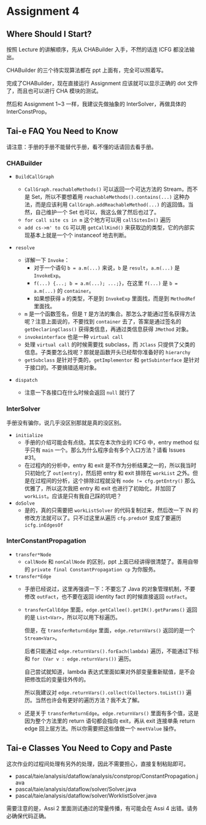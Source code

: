 # Assignment 4

## Where Should I Start?

按照 Lecture 的讲解顺序，先从 CHABuilder 入手，不然的话连 ICFG 都没法输出。

CHABuilder 的三个待实现算法都在 ppt 上面有，完全可以照着写。

完成了CHABuilder，现在直接运行 Assignment 应该就可以显示正确的 dot 文件了，而且也可以进行 CHA 模块的测试。

然后和 Assignment 1~3 一样，我建议先做抽象的 InterSolver，再做具体的 InterConstProp。

## Tai-e FAQ You Need to Know

请注意：手册的手册不能替代手册，看不懂的话请回去看手册。

### CHABuilder

* `BuildCallGraph`
  * `CallGraph.reachableMethods()` 可以返回一个可达方法的 Stream，而不是 Set，所以不要想着用 `reachableMethods().contains(...)` 这种办法，而是应该利用 `CallGraph.addReachableMethod(...)` 的返回值。当然，自己维护一个 Set 也可以，我这么做了然后也过了。
  * `for call site cs in m` 这个地方可以用 `callSitesIn()` 遍历
  * `add cs->m' to CG` 可以用 `getCallKind()` 来获取边的类型，它的内部实现基本上就是一个个 instanceof 地去判断。

* `resolve`
  * 详解一下 `Invoke`：
    * 对于一个语句 `b = a.m(...)` 来说，`b` 是 `result`，`a.m(...)` 是 `InvokeExp`。
    * `f(...) {...; b = a.m(...); ...;}`，在这里 `f(...)` 是 `b = a.m(...)` 的 `container`。
    * 如果想获得 `a` 的类型，不是到 `InvokeExp` 里面找，而是到 `MethodRef` 里面找。
  * `m` 是一个函数签名，但是 `T` 是方法的集合。那怎么才能通过签名获得方法呢？注意上面说的，不要找到 `container` 去了，答案是通过签名的 `getDeclaringClass()` 获得类信息，再通过类信息获得 `JMethod` 对象。
  * `invokeinterface` 也是一种 `virtual call`
  * 处理 `virtual call` 的时候需要找 subclass，而 `JClass` 只提供了父类的信息。子类要怎么找呢？那就是函数开头已经帮你准备好的 `hierarchy`
  * `getSubclass` 是针对于类的，`getImplementor` 和 `getSubinterface` 是针对于接口的。不要搞错适用对象。
* `dispatch`
  * 注意一下各接口在什么时候会返回 `null` 就行了

### InterSolver

手册没有骗你，说几乎没区别那就是真的没区别。

* `initialize`
  * 手册的介绍可能会有点绕。其实在本次作业的 ICFG 中，entry method 似乎只有 `main` 一个。那么为什么程序会有多个入口方法？请看 Issues #31。
  * 在过程内的分析中，entry 和 exit 是不作为分析结果之一的，所以我当时只初始化了 `out[entry]`，然后把 entry 和 exit 排除在 `workList` 之外。但是在过程间的分析，这个排除过程就没有 `node != cfg.getEntry()` 那么优雅了，所以这次我把 entry 和 exit 也进行了初始化，并加回了 `workList`。应该是只有我自己踩的坑吧？
* `doSolve`
  * 是的，真的只需要把 `workListSolver` 的代码复制过来，然后改一下 IN 的修改方法就可以了。只不过这里从遍历 `cfg.predsOf` 变成了要遍历 `icfg.inEdgesOf` 

### InterConstantPropagation

* `transfer*Node`
  * `callNode` 和 `nonCallNode` 的区别，ppt 上面已经讲得很清楚了。善用自带的 `private final ConstantPropagation cp` 为你服务。
* `transfer*Edge`
  * 手册已经说过，这里再强调一下：不要忘了 Java 的对象管理机制，不要修改 `outFact`，也不要在返回 identity fact 的时候直接返回 `outFact`。

  * `transferCallEdge` 里面，`edge.getCallee().getIR().getParams()` 返回的是 `List<Var>`，所以可以用下标遍历。

    但是，在 `transferReturnEdge` 里面，`edge.returnVars()` 返回的是一个 `Stream<Var>`。

    后者只能通过 `edge.returnVars().forEach(lambda)` 遍历，不能通过下标和 `for (Var v : edge.returnVars())` 遍历。

    自己尝试就知道，lambda 表达式里面如果对外部变量重新赋值，是不会把修改后的变量往外传的。

    所以我建议对 `edge.returnVars().collect(Collectors.toList())` 遍历。当然也许会有更好的遍历方法？我不太了解。

  * 还是关于 `transferReturnEdge`。`edge.returnVars()` 里面有多个值，这是因为整个方法里的 return 语句都会指向 exit，再从 exit 连接单条 return edge 回上层方法。所以你需要把这些值做一个 `meetValue` 操作。



## Tai-e Classes You Need to Copy and Paste

这次作业的过程间处理有另外的处理，因此不需要担心，直接复制粘贴即可。

* pascal/taie/analysis/dataflow/analysis/constprop/ConstantPropagation.java
* pascal/taie/analysis/dataflow/solver/Solver.java
* pascal/taie/analysis/dataflow/solver/WorklistSolver.java

需要注意的是，Assi 2 里面测试通过的常量传播，有可能会在 Assi 4 出错。请务必确保代码正确。

